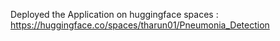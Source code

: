 Deployed the Application on huggingface spaces : https://huggingface.co/spaces/tharun01/Pneumonia_Detection
